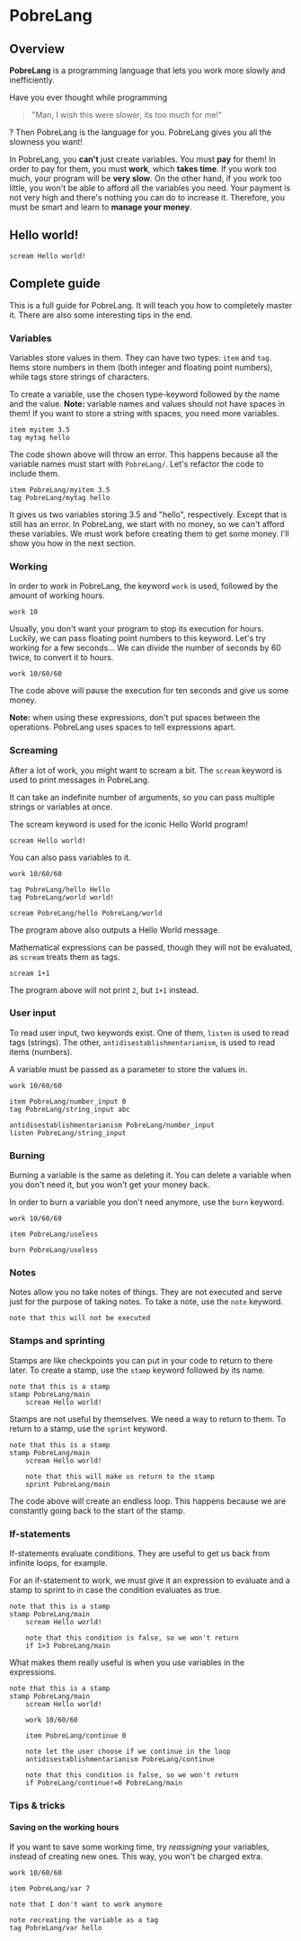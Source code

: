 # PobreLang
## Overview
**PobreLang** is a programming language that lets you work
more slowly and inefficiently.

Have you ever thought while programming
> "Man, I wish this were slower,
its too much for me!"

? Then PobreLang is the language for you.
PobreLang gives you all the slowness you want!

In PobreLang, you **can't** just create variables.
You must **pay** for them!
In order to pay for them, you must **work**, which **takes time**.
If you work too much, your program will be **very slow**.
On the other hand, if you work too little,
you won't be able to afford all the variables you need.
Your payment is not very high and
there's nothing you can do to increase it.
Therefore, you must be smart and learn to **manage your money**.

## Hello world!
```
scream Hello world!
```

## Complete guide
This is a full guide for PobreLang.
It will teach you how to completely master it.
There are also some interesting tips in the end.

### Variables
Variables store values in them.
They can have two types: `item` and `tag`.
Items store numbers in them (both integer and floating point numbers),
while tags store strings of characters.

To create a variable, use the chosen type-keyword
followed by the name and the value.
**Note:** variable names and values should not have spaces in them!
If you want to store a string with spaces, you need more variables.
```
item myitem 3.5
tag mytag hello
```

The code shown above will throw an error.
This happens because all the variable names must start with `PobreLang/`.
Let's refactor the code to include them.
```
item PobreLang/myitem 3.5
tag PobreLang/mytag hello
```

It gives us two variables storing 3.5 and "hello", respectively.
Except that is still has an error.
In PobreLang, we start with no money, so we can't afford these variables.
We must work before creating them to get some money.
I'll show you how in the next section.

### Working
In order to work in PobreLang, the keyword `work` is used,
followed by the amount of working hours.
```
work 10
```

Usually, you don't want your program to stop its execution for hours.
Luckily, we can pass floating point numbers to this keyword.
Let's try working for a few seconds...
We can divide the number of seconds by 60 twice, to convert it to hours.
```
work 10/60/60
```

The code above will pause the execution for ten seconds and
give us some money.

**Note:** when using these expressions,
don't put spaces between the operations.
PobreLang uses spaces to tell expressions apart.

### Screaming
After a lot of work, you might want to scream a bit.
The `scream` keyword is used to print messages in PobreLang.

It can take an indefinite number of arguments,
so you can pass multiple strings or variables at once.

The scream keyword is used for the iconic Hello World program!
```
scream Hello world!
```

You can also pass variables to it.
```
work 10/60/60

tag PobreLang/hello Hello
tag PobreLang/world world!

scream PobreLang/hello PobreLang/world
```

The program above also outputs a Hello World message.

Mathematical expressions can be passed,
though they will not be evaluated, as `scream` treats them as tags.
```
scream 1+1
```

The program above will not print `2`, but `1+1` instead.

### User input
To read user input, two keywords exist.
One of them, `listen` is used to read tags (strings).
The other, `antidisestablishmentarianism`,
is used to read items (numbers).

A variable must be passed as a parameter to store the values in.
```
work 10/60/60

item PobreLang/number_input 0
tag PobreLang/string_input abc

antidisestablishmentarianism PobreLang/number_input
listen PobreLang/string_input
```

### Burning
Burning a variable is the same as deleting it.
You can delete a variable when you don't need it,
but you won't get your money back.

In order to burn a variable you don't need anymore,
use the `burn` keyword.

```
work 10/60/60

item PobreLang/useless

burn PobreLang/useless
```

### Notes
Notes allow you no take notes of things.
They are not executed and serve just for the purpose of taking notes.
To take a note, use the `note` keyword.
```
note that this will not be executed
```

### Stamps and sprinting
Stamps are like checkpoints you can put
in your code to return to there later.
To create a stamp, use the `stamp` keyword followed by its name.
```
note that this is a stamp
stamp PobreLang/main
	scream Hello world!
```

Stamps are not useful by themselves.
We need a way to return to them.
To return to a stamp, use the `sprint` keyword.
```
note that this is a stamp
stamp PobreLang/main
	scream Hello world!

	note that this will make us return to the stamp
	sprint PobreLang/main
```

The code above will create an endless loop.
This happens because we are constantly going back to
the start of the stamp.

### If-statements
If-statements evaluate conditions.
They are useful to get us back from infinite loops, for example.

For an if-statement to work, we must give it an expression to evaluate
and a stamp to sprint to in case the condition evaluates as true.
```
note that this is a stamp
stamp PobreLang/main
	scream Hello world!

	note that this condition is false, so we won't return
	if 1>3 PobreLang/main
```

What makes them really useful is
when you use variables in the expressions.
```
note that this is a stamp
stamp PobreLang/main
	scream Hello world!

	work 10/60/60

	item PobreLang/continue 0

	note let the user choose if we continue in the loop
	antidisestablishmentarianism PobreLang/continue

	note that this condition is false, so we won't return
	if PobreLang/continue!=0 PobreLang/main
```

### Tips & tricks
#### Saving on the working hours
If you want to save some working time, try *reassigning* your variables,
instead of creating new ones.
This way, you won't be charged extra.
```
work 10/60/60

item PobreLang/var 7

note that I don't want to work anymore

note recreating the variable as a tag
tag PobreLang/var hello
```
